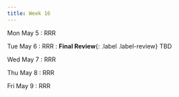 ```yaml
---
title: Week 16
---
```


Mon May 5
: RRR

Tue May 6
: RRR
: **Final Review**{: .label .label-review} TBD

Wed May 7
: RRR

Thu May 8
: RRR

Fri May 9
: RRR